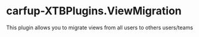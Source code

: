 # carfup-XTBPlugins.ViewMigration
This plugin allows you to migrate views from all users to others users/teams
